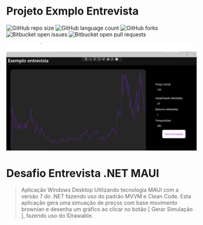 # Projeto Exmplo Entrevista

![GitHub repo size](https://img.shields.io/github/repo-size/iuricode/README-template?style=for-the-badge)
![GitHub language count](https://img.shields.io/github/languages/count/iuricode/README-template?style=for-the-badge)
![GitHub forks](https://img.shields.io/github/forks/iuricode/README-template?style=for-the-badge)
![Bitbucket open issues](https://img.shields.io/bitbucket/issues/iuricode/README-template?style=for-the-badge)
![Bitbucket open pull requests](https://img.shields.io/bitbucket/pr-raw/iuricode/README-template?style=for-the-badge)

<img src="imagem.png" alt="Exemplo imagem">

# Desafio Entrevista .NET MAUI
> Aplicação Windows Desktop Uitlizando tecnologia MAUI com a versão 7 do .NET fazendo uso do padrão MVVM e Clean Code.
> Esta aplicação gera uma simuação de preços com base movimento brownian e desenha um gráfico ao clicar no botão [ Gerar Simulação ], fazendo uso do IDrawable.
